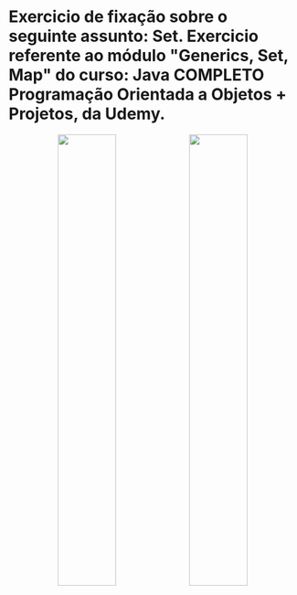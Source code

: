 # Exercicio de fixação sobre o seguinte assunto: Set. Exercicio referente ao módulo "Generics, Set, Map" do curso: Java COMPLETO Programação Orientada a Objetos + Projetos, da Udemy.

<p align="center">
  <img src="https://github.com/user-attachments/assets/85b71837-6720-4bc2-985f-a4e879e2adec" width="45%" />
  <img src="https://github.com/user-attachments/assets/a018d52b-d542-425d-9141-d578d2f6d295" width="45%" />
</p>